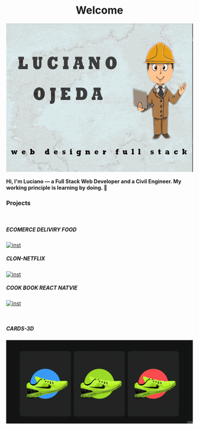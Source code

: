   <h1 align = "center" >Welcome</h1>
  <img src ="./assets/readme_lucho_portada.jpeg" alt="Luciano" width ="100% "height =" 400 px "/>
  <br/>
  <p>
   <b>
    Hi, I'm Luciano — a Full Stack Web Developer and a Civil Engineer. My working principle is learning by doing. 💯
   </b>
  </p>

 <h3 align = "left"> Projects </h3>

 <br/>
 <h5 align = "left"> ECOMERCE DELIVIRY FOOD </h5>

 <a href = "https://ecommerce-restaurant.vercel.app/" target = "blank"><img align = "center" src="./assets/ecommerce.gif" alt = "inst"  /></a>
  <br/>
 <h5 align = "left"> CLON-NETFLIX </h5>

 <a href = "https://github.com/lucianoojeda36/Clon-de-Netflix" target = "blank"><img align = "center" src="./assets/clon-netflix.gif" alt = "inst"  /></a>
 <br/>
 <!-- <h5 align = "left"> CARDS-3D </h5>

 <a href = "https://cards-3ds.vercel.app/" target = "blank"><img align = "center" src="./assets/card3d.png" alt = "inst"  /></a>


 <br/> -->
  <h5 align = "left"> COOK BOOK REACT NATVIE </h5>

 <a href = "https://github.com/lucianoojeda36/Book_cook_App" target = "blank"><img align = "center" src="./assets/cookBook2.gif" alt = "inst"  /></a>


 <br/>
 <h5 align = "left"> CARDS-3D </h5>

 <a href = "https://cards-3ds.vercel.app/" target = "blank"><img align = "center" src="./assets/card3d.png" alt = "inst"  /></a>


 <br/>
 <!-- <h5 align = "left"> SCROLL-NEON </h5>

 <a href = "https://scroll-neon.vercel.app/" target = "blank"><img align = "center" src="./assets/scrollneon.png" alt = "inst"  /></a> -->


<h3 align = "left"> Contact me: </h3>
<p align = "left">
<a href = "https://www.linkedin.com/in/lucianoojeda/" target = "blank"> <img align = "center" src = "https://img.shields.io/badge/LinkedIn-0077B5?style=for-the-badge&logo=linkedin&logoColor=white" alt = "Lk" width ="80" height="30"/> </a>

<a href = "https://www.instagram.com/lucianoojeda03/" target = "blank"> 
<img align = "center" src="https://img.shields.io/badge/Instagram-E4405F?style=for-the-badge&logo=instagram&logoColor=white" alt = "inst" width ="80" height="30" /> </a>

</p>
<br>
<h3 align = "left"> Languages ​​and tools: </h3>
<p align = "center"> 
<img src = "https://img.shields.io/badge/HTML5-E34F26?style=for-the-badge&logo=html5&logoColor=white" alt ="html5 "width =" 80 "height ="30 "/> 
<img src = "https://img.shields.io/badge/CSS3-1572B6?style=for-the-badge&logo=css3&logoColor=white" alt =" css3" width ="80" height="30"/> 
<img src ="https://img.shields.io/badge/JavaScript-F7DF1E?style=for-the-badge&logo=javascript&logoColor=black" alt ="js "width =" 80 "height ="30 "/>
<img src ="https://img.shields.io/badge/TypeScript-11?style=for-the-badge&logo=TypeScript&logoColor=pink" alt =" git" width ="80" height="30"/>
<img src ="https://img.shields.io/badge/Python-941?style=for-the-badge&logo=Python&logoColor=pink" alt =" git" width ="80" height="30"/>
<img src ="https://img.shields.io/badge/React-20232A?style=for-the-badge&logo=react&logoColor=61DAFB" alt =" react "width ="80" height="30"/> 
<img src ="https://img.shields.io/badge/React_Native-455232A?style=for-the-badge&logo=React&logoColor=61DAFB" alt =" react "width ="80" height="30"/> 
<img src ="https://img.shields.io/badge/Redux-593D88?style=for-the-badge&logo=redux&logoColor=white" alt =" redux "width ="80" height="30"/> 
<img src ="https://img.shields.io/badge/React_Router-CA4245?style=for-the-badge&logo=react-router&logoColor=white" alt =" React-Router "width ="80" height="30"/>
<img src ="https://img.shields.io/badge/Bootstrap-563D7C?style=for-the-badge&logo=bootstrap&logoColor=white" alt ="bootstrap" width ="80" height="30"/>
<img src ="https://img.shields.io/badge/Material--UI-0081CB?style=for-the-badge&logo=material-ui&logoColor=white" alt = "materialize" width ="80" height="30"/>
<img src = "https://img.shields.io/badge/Node.js-43853D?style=for-the-badge&logo=node.js&logoColor=white" alt =" nodejs "width ="80" height="30"/>
<img src ="https://img.shields.io/badge/PostgreSQL-316192?style=for-the-badge&logo=postgresql&logoColor=white" alt =" postgresql "width ="80" height="30"/>
<img src = "https://img.shields.io/badge/Express.js-404D59?style=for-the-badge" alt =" express "width ="80" height="30"/>
<img src ="https://img.shields.io/badge/GitHub-100000?style=for-the-badge&logo=github&logoColor=white" alt =" git" width ="80" height="30"/>
<img src ="https://img.shields.io/badge/Sass-100000?style=for-the-badge&logo=Sass&logoColor=pink" alt =" git" width ="80" height="30"/>
<img src ="https://img.shields.io/badge/Styled_Components-100000?style=for-the-badge&logo=Styled_Components&logoColor=green" alt =" git" width ="80" height="30"/>
<img src ="https://img.shields.io/badge/Firebase-316192?style=for-the-badge&logo=Firebase&logoColor=pink" alt =" git" width ="80" height="30"/>
<img src ="https://img.shields.io/badge/Mongodb-499492?style=for-the-badge&logo=Mongodb&logoColor=pink" alt =" git" width ="80" height="30"/>
<img src ="https://img.shields.io/badge/My_SQL-659445?style=for-the-badge&logo=My_SQL&logoColor=pink" alt =" git" width ="80" height="30"/>
<img src ="https://img.shields.io/badge/Less-119411?style=for-the-badge&logo=Less&logoColor=pink" alt =" git" width ="80" height="30"/>
<img src ="https://img.shields.io/badge/Wordpress-298?style=for-the-badge&logo=Wordpress&logoColor=pink" alt =" git" width ="80" height="30"/>
<img src ="https://img.shields.io/badge/Frontity-11211?style=for-the-badge&logo=Frontity&logoColor=pink" alt =" git" width ="80" height="30"/>
<img src ="https://img.shields.io/badge/Nest_js-298?style=for-the-badge&logo=Nest_js&logoColor=pink" alt =" git" width ="80" height="30"/>
<img src ="https://img.shields.io/badge/Next_js-198?style=for-the-badge&logo=Next_js&logoColor=pink" alt =" git" width ="80" height="30"/>
<img src ="https://img.shields.io/badge/GraphQL-5648?style=for-the-badge&logo=GraphQL&logoColor=pink" alt =" git" width ="80" height="30"/>
<img src ="https://img.shields.io/badge/Sequelize-876?style=for-the-badge&logo=Sequelize&logoColor=pink" alt =" git" width ="80" height="30"/>
<img src ="https://img.shields.io/badge/Mongoose-345678?style=for-the-badge&logo=Mongoose&logoColor=pink" alt =" git" width ="80" height="30"/>
<img src ="https://img.shields.io/badge/Git-300678?style=for-the-badge&logo=Git&logoColor=pink" alt =" git" width ="80" height="30"/>
</p>

